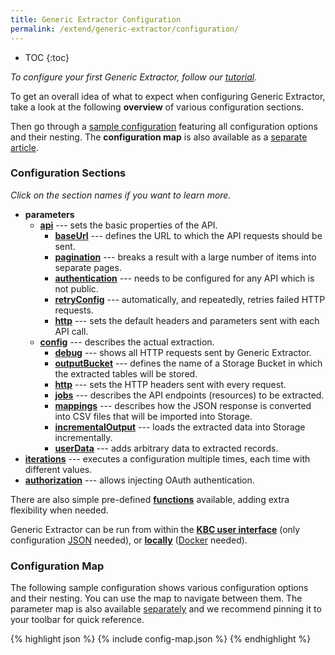 ```yaml
---
title: Generic Extractor Configuration
permalink: /extend/generic-extractor/configuration/
---
```


* TOC
{:toc}

*To configure your first Generic Extractor, follow our [tutorial](/extend/generic-extractor/tutorial/).*

To get an overall idea of what to expect when configuring Generic Extractor, take a look at the following **overview** of various configuration sections. 

Then go through a [sample configuration](#configuration-map) featuring all configuration options and their 
nesting. The **configuration map** is also available as a [separate article](/extend/generic-extractor/map/).

### Configuration Sections
*Click on the section names if you want to learn more.* 

- **parameters**
	- [**api**](/extend/generic-extractor/configuration/api/) --- sets the basic properties of the API.
		- [**baseUrl**](/extend/generic-extractor/configuration/api/#base-url) --- defines the URL to which the 
		API requests should be sent.
		- [**pagination**](/extend/generic-extractor/configuration/api/pagination/) --- breaks a result with a 
		large number of items into separate pages.
		- [**authentication**](/extend/generic-extractor/configuration/api/authentication/) --- needs to be 
		configured for any API which is not public.
		- [**retryConfig**](/extend/generic-extractor/configuration/api/#retry-configuration) --- automatically, 
		and repeatedly, retries failed HTTP requests.
		- [**http**](/extend/generic-extractor/configuration/api/#default-http-options) --- sets the default 
		headers and parameters sent with each API call. 
	- [**config**](/extend/generic-extractor/configuration/config/) --- describes the actual extraction.
		- [**debug**](/extend/generic-extractor/running/#debug-mode) --- shows all HTTP requests sent by 
		Generic Extractor.
		- [**outputBucket**](/extend/generic-extractor/configuration/config/#output-bucket) --- defines the name 
		of a Storage Bucket in which the extracted tables will be stored.
		- [**http**](/extend/generic-extractor/configuration/config/#http) --- sets the HTTP headers sent with 
		every request.
		- [**jobs**](/extend/generic-extractor/configuration/config/jobs/) --- describes the API endpoints 
		(resources) to be extracted.
		- [**mappings**](/extend/generic-extractor/configuration/config/#mappings) --- describes how the JSON 
		response is converted into CSV files that will be imported into Storage.
		- [**incrementalOutput**](/extend/generic-extractor/incremental/) ---  loads the extracted data into 
		Storage incrementally.
		- [**userData**](/extend/generic-extractor/configuration/config/#user-data) --- adds arbitrary data to 
		extracted records.
- [**iterations**](/extend/generic-extractor/iterations/) --- executes a configuration multiple times, each time 
with different values.
- [**authorization**](/extend/generic-extractor/configuration/api/authentication/#oauth) --- allows injecting OAuth authentication.

There are also simple pre-defined [**functions**](/extend/generic-extractor/functions/) available, adding extra 
flexibility when needed. 

Generic Extractor can be run from within the [**KBC user interface**](/extend/generic-extractor/running/) (only 
configuration [JSON](/extend/generic-extractor/tutorial/json/) needed), or [**locally**](/extend/generic-extractor/running/#running-locally) 
([Docker](/extend/docker/tutorial/) needed).

### Configuration Map  
The following sample configuration shows various configuration options and their nesting. 
You can use the map to navigate between them. The parameter map is also available 
[separately](/extend/generic-extractor/map/) and we recommend pinning it to your toolbar for quick reference.

{% highlight json %}
{% include config-map.json %}
{% endhighlight %}

<script>
{% include config-events.js %}
</script>
<style>
pre a {
    border-bottom: 1px dashed navy;
}
</style>
